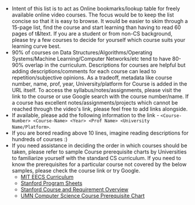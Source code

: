 
- Intent of this list is to act as Online bookmarks/lookup table for freely available online video courses. The focus would be to keep the list concise so that it is easy to browse. It would be easier to skim through a 15-page list, find the course and start learning than having to read 60 pages of t&ltext. If you are a student or from non-CS background, please try a few courses to decide for yourself which course suits your learning curve best.
- 90% of courses on Data Structures/Algorithms/Operating Systems/Machine Learning/Computer Networks/etc tend to have 80-90% overlap in the curriculum. Descriptions for courses are helpful but adding descriptions/comments for each course can lead to repetition/subjective opinions. As a tradeoff, metadata like course number, name, prof, year, University/platform for Course is added in the URL itself. To access the syllabus/notes/assignments, please visit the link to the course or use Google search with the course number/name. If a course has excellent notes/assignments/projects which cannot be reached through the video's link, please feel free to add links alongside.
- If available, please add the following information to the link - `<Course-Number> <Course-Name> <Year> <Prof Name> <University Name/Platform>`.
- If you are bored reading above 10 lines, imagine reading descriptions for hundreds of courses :)
- If you need assistance in deciding the order in which courses should be taken, please refer to sample Course prerequisite charts by Universities to familiarize yourself with the standard CS curriculum. If you need to know the prerequisites for a particular course not covered by the below samples, please check the course link or try Google.
  - [MIT EECS Curriculum](https://www.eecs.mit.edu/academics/undergraduate-programs/curriculum/)
  - [Stanford Program Sheets](https://cs.stanford.edu/degrees/ug/ProgramSheets.shtml)
  - [Stanford Course and Requirement Overview](https://cs.stanford.edu/degrees/ug/Requirements.shtml)
  - [UMN Computer Science Course Prerequisite Chart](https://onestop.umn.edu/registration/register-classes/course-prerequisites)
